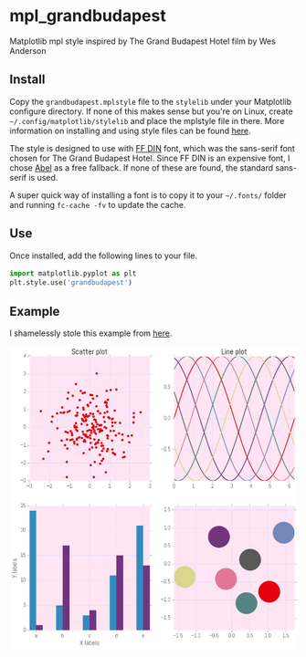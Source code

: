 # mpl_grandbudapest
Matplotlib mpl style inspired by The Grand Budapest Hotel film by Wes Anderson

## Install
Copy the `grandbudapest.mplstyle` file to the `stylelib` under your Matplotlib configure directory. If none of this makes sense but you're on Linux, create `~/.config/matplotlib/stylelib` and place the mplstyle file in there. More information on installing and using style files can be found [here](https://matplotlib.org/users/style_sheets.html).

The style is designed to use with [FF DIN](https://www.fontshop.com/families/ff-din) font, which was the sans-serif font chosen for The Grand Budapest Hotel. Since FF DIN is an expensive font, I chose [Abel](https://fonts.google.com/specimen/Abel) as a free fallback. If none of these are found, the standard sans-serif is used.

A super quick way of installing a font is to copy it to your `~/.fonts/` folder and running `fc-cache -fv` to update the cache.

## Use
Once installed, add the following lines to your file.
```python
import matplotlib.pyplot as plt
plt.style.use('grandbudapest')
```

## Example
I shamelessly stole this example from [here](https://matplotlib.org/gallery/style_sheets/ggplot.html?highlight=ggplot%20style%20sheet).

![grandbudapest example](/grandbudapest.png?raw=true "Example")


